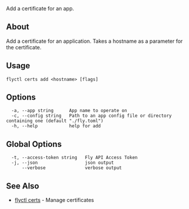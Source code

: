 <p class="font-medium tracking-tight text-gray-400 text-lg -mt-4 mb-9 pb-5 border-b">
  Add a certificate for an app.
</p>

## About

Add a certificate for an application. Takes a hostname as a parameter for the certificate.

## Usage

~~~
flyctl certs add <hostname> [flags]
~~~

## Options

~~~
  -a, --app string      App name to operate on
  -c, --config string   Path to an app config file or directory containing one (default "./fly.toml")
  -h, --help            help for add
~~~

## Global Options

~~~
  -t, --access-token string   Fly API Access Token
  -j, --json                  json output
      --verbose               verbose output
~~~

## See Also

* [flyctl certs](/docs/flyctl/certs/)	 - Manage certificates

